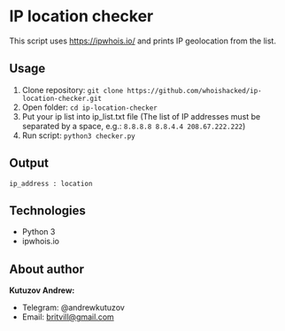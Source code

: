 # IP location checker
This script uses https://ipwhois.io/ and prints IP geolocation from the list. 

## Usage
1. Clone repository:
```git clone https://github.com/whoishacked/ip-location-checker.git```
2. Open folder:
```cd ip-location-checker```
3. Put your ip list into ip_list.txt file (The list of IP addresses must be separated by a space, e.g.: `8.8.8.8 8.8.4.4 208.67.222.222`)
4. Run script:
```python3 checker.py```

## Output

```ip_address : location```

## Technologies

- Python 3
- ipwhois.io

## About author

**Kutuzov Andrew:**
- Telegram: @andrewkutuzov
- Email: britvill@gmail.com
